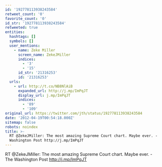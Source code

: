 ```yaml
---
id: '192778113938243584'
retweet_count: '0'
favorite_count: '0'
id_str: '192778113938243584'
retweeted: true
entities:
  hashtags: []
  symbols: []
  user_mentions:
    - name: Zeke Miller
      screen_name: ZekeJMiller
      indices:
        - '3'
        - '15'
      id_str: '21316253'
      id: '21316253'
  urls:
    - url: http://t.co/NB8NlAiB
      expanded_url: http://j.mp/ImPqJT
      display_url: j.mp/ImPqJT
      indices:
        - '89'
        - '109'
original_url: https://twitter.com/jth/status/192778113938243584
date: '2012-04-19T00:54:18.000Z'
sitemap: false
robots: noindex
title: >-
  RT @ZekeJMiller: The most amazing Supreme Court chart. Maybe ever. - The
  Washington Post http://j.mp/ImPqJT
---
```


RT @ZekeJMiller: The most amazing Supreme Court chart. Maybe ever. - The Washington Post http://j.mp/ImPqJT